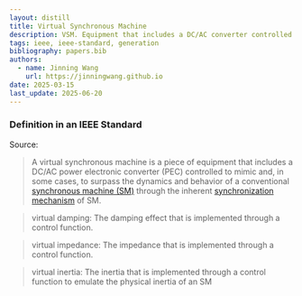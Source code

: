 ```yaml
---
layout: distill
title: Virtual Synchronous Machine
description: VSM. Equipment that includes a DC/AC converter controlled to mimic a conventional synchronous machine.
tags: ieee, ieee-standard, generation
bibliography: papers.bib
authors:
  - name: Jinning Wang
    url: https://jinningwang.github.io
date: 2025-03-15
last_update: 2025-06-20
---
```


### Definition in an IEEE Standard

Source: <d-cite key="ieee2025std2988"></d-cite>

> A virtual synchronous machine is a piece of equipment that includes a DC/AC power electronic converter (PEC) controlled to mimic and, in some cases, to surpass the dynamics and behavior of a conventional [synchronous machine (SM)](/wiki/synchronous-machine) through the inherent [synchronization mechanism](/wiki/synchronization) of SM.

> virtual damping: The damping effect that is implemented through a control function.

> virtual impedance: The impedance that is implemented through a control function.

> virtual inertia: The inertia that is implemented through a control function to emulate the physical inertia of an SM
